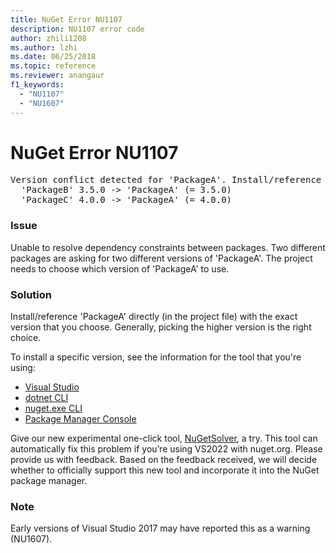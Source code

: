 ```yaml
---
title: NuGet Error NU1107
description: NU1107 error code
author: zhili1208
ms.author: lzhi
ms.date: 06/25/2018
ms.topic: reference
ms.reviewer: anangaur
f1_keywords: 
  - "NU1107"
  - "NU1607"
---
```


# NuGet Error NU1107

<pre>Version conflict detected for 'PackageA'. Install/reference 'PackageA' v4.0.0 directly to resolve this issue.<br/>  'PackageB' 3.5.0 -> 'PackageA' (= 3.5.0)<br/>  'PackageC' 4.0.0 -> 'PackageA' (= 4.0.0)</pre>

### Issue
Unable to resolve dependency constraints between packages. Two different packages are asking for two different versions of 'PackageA'. The project needs to choose which version of 'PackageA' to use.

### Solution
Install/reference 'PackageA' directly (in the project file) with the exact version that you choose.
Generally, picking the higher version is the right choice.

To install a specific version, see the information for the tool that you're using:

- [Visual Studio](../../consume-packages/install-use-packages-visual-studio.md#update-a-package)
- [dotnet CLI](/dotnet/core/tools/dotnet-add-package)
- [nuget.exe CLI](../../consume-packages/install-use-packages-nuget-cli.md#install-a-specific-version-of-a-package)
- [Package Manager Console](../ps-reference/ps-ref-install-package.md)

Give our new experimental one-click tool, [NuGetSolver](https://devblogs.microsoft.com/nuget/introducing-nugetsolver-a-powerful-tool-for-resolving-nuget-dependency-conflicts-in-visual-studio/), a try. This tool can automatically fix this problem if you’re using VS2022 with nuget.org. Please provide us with feedback. Based on the feedback received, we will decide whether to officially support this new tool and incorporate it into the NuGet package manager.

### Note
Early versions of Visual Studio 2017 may have reported this as a warning (NU1607).
